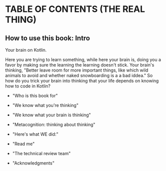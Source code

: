 # TABLE OF CONTENTS (THE REAL THING)

## How to use this book: Intro

Your brain on Kotlin.

Here you are trying to learn something, while here your brain is, doing you a favor by making sure the learning the learning doesn't stick. Your brain's thinking, "Better leave room for more important things, like which wild animals to avoid and whether naked snowboarding is a a bad iddea." So how do you trick your brain into thinking that your life depends on knowing how to code in Kotlin?

- "Who is this book for"

- "We know what you're thinking"

- "We know what your brain is thinking"

- "Metacognition: thinking about thinking"

- "Here's what WE did:"

- "Read me"

- "The technical review team"

- "Acknowledgments"
